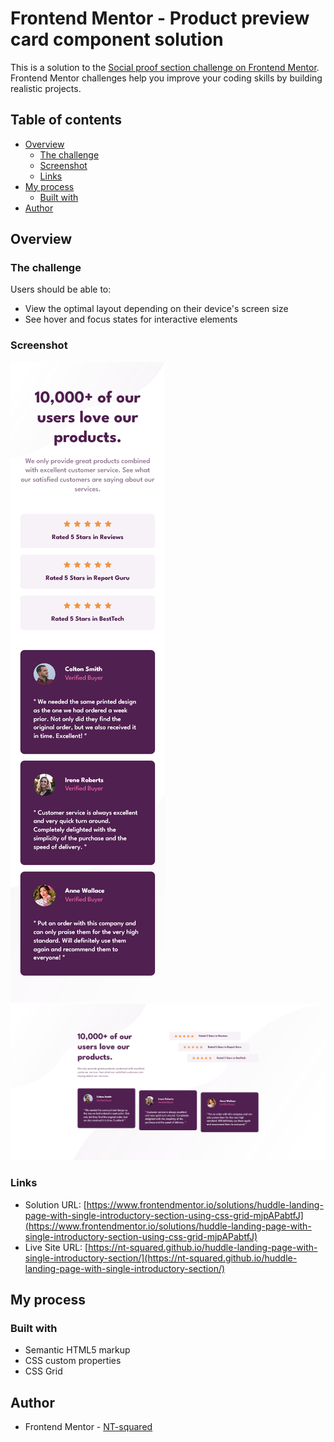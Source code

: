# Frontend Mentor - Product preview card component solution

This is a solution to the [Social proof section challenge on Frontend Mentor](https://www.frontendmentor.io/challenges/social-proof-section-6e0qTv_bA). Frontend Mentor challenges help you improve your coding skills by building realistic projects.

## Table of contents

- [Overview](#overview)
  - [The challenge](#the-challenge)
  - [Screenshot](#screenshot)
  - [Links](#links)
- [My process](#my-process)
  - [Built with](#built-with)
- [Author](#author)

## Overview

### The challenge

Users should be able to:

- View the optimal layout depending on their device's screen size
- See hover and focus states for interactive elements

### Screenshot

![mobile-view](./screenshot/mobile-version.png)
![desktop-view](./screenshot/desktop-version.png)

### Links

- Solution URL: [https://www.frontendmentor.io/solutions/huddle-landing-page-with-single-introductory-section-using-css-grid-mjpAPabtfJ](https://www.frontendmentor.io/solutions/huddle-landing-page-with-single-introductory-section-using-css-grid-mjpAPabtfJ)
- Live Site URL: [https://nt-squared.github.io/huddle-landing-page-with-single-introductory-section/](https://nt-squared.github.io/huddle-landing-page-with-single-introductory-section/)

## My process

### Built with

- Semantic HTML5 markup
- CSS custom properties
- CSS Grid

## Author

- Frontend Mentor - [NT-squared](https://www.frontendmentor.io/profile/nt-squared)
